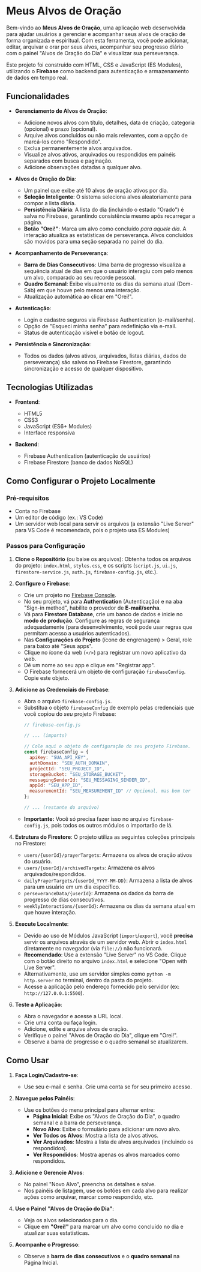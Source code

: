 # Meus Alvos de Oração

Bem-vindo ao **Meus Alvos de Oração**, uma aplicação web desenvolvida para ajudar usuários a gerenciar e acompanhar seus alvos de oração de forma organizada e espiritual. Com esta ferramenta, você pode adicionar, editar, arquivar e orar por seus alvos, acompanhar seu progresso diário com o painel "Alvos de Oração do Dia" e visualizar sua perseverança.

Este projeto foi construído com HTML, CSS e JavaScript (ES Modules), utilizando o **Firebase** como backend para autenticação e armazenamento de dados em tempo real.

## Funcionalidades

-   **Gerenciamento de Alvos de Oração**:
    -   Adicione novos alvos com título, detalhes, data de criação, categoria (opcional) e prazo (opcional).
    -   Arquive alvos concluídos ou não mais relevantes, com a opção de marcá-los como "Respondido".
    -   Exclua permanentemente alvos arquivados.
    -   Visualize alvos ativos, arquivados ou respondidos em painéis separados com busca e paginação.
    -   Adicione observações datadas a qualquer alvo.

-   **Alvos de Oração do Dia**:
    -   Um painel que exibe até 10 alvos de oração ativos por dia.
    -   **Seleção Inteligente**: O sistema seleciona alvos aleatoriamente para compor a lista diária.
    -   **Persistência Diária**: A lista do dia (incluindo o estado "Orado") é salva no Firebase, garantindo consistência mesmo após recarregar a página.
    -   **Botão "Orei!"**: Marca um alvo como concluído *para aquele dia*. A interação atualiza as estatísticas de perseverança. Alvos concluídos são movidos para uma seção separada no painel do dia.

-   **Acompanhamento de Perseverança**:
    -   **Barra de Dias Consecutivos**: Uma barra de progresso visualiza a sequência atual de dias em que o usuário interagiu com pelo menos um alvo, comparado ao seu recorde pessoal.
    -   **Quadro Semanal**: Exibe visualmente os dias da semana atual (Dom-Sáb) em que houve pelo menos uma interação.
    -   Atualização automática ao clicar em "Orei!".

-   **Autenticação**:
    -   Login e cadastro seguros via Firebase Authentication (e-mail/senha).
    -   Opção de "Esqueci minha senha" para redefinição via e-mail.
    -   Status de autenticação visível e botão de logout.

-   **Persistência e Sincronização**:
    -   Todos os dados (alvos ativos, arquivados, listas diárias, dados de perseverança) são salvos no Firebase Firestore, garantindo sincronização e acesso de qualquer dispositivo.

## Tecnologias Utilizadas

-   **Frontend**:
    -   HTML5
    -   CSS3
    -   JavaScript (ES6+ Modules)
    -   Interface responsiva

-   **Backend**:
    -   Firebase Authentication (autenticação de usuários)
    -   Firebase Firestore (banco de dados NoSQL)

## Como Configurar o Projeto Localmente

### Pré-requisitos

-   Conta no Firebase
-   Um editor de código (ex.: VS Code)
-   Um servidor web local para servir os arquivos (a extensão "Live Server" para VS Code é recomendada, pois o projeto usa ES Modules)

### Passos para Configuração

1.  **Clone o Repositório** (ou baixe os arquivos):
    Obtenha todos os arquivos do projeto: `index.html`, `styles.css`, e os scripts (`script.js`, `ui.js`, `firestore-service.js`, `auth.js`, `firebase-config.js`, etc.).

2.  **Configure o Firebase**:
    -   Crie um projeto no [Firebase Console](https://console.firebase.google.com/).
    -   No seu projeto, vá para **Authentication** (Autenticação) e na aba "Sign-in method", habilite o provedor de **E-mail/senha**.
    -   Vá para **Firestore Database**, crie um banco de dados e inicie no **modo de produção**. Configure as regras de segurança adequadamente (para desenvolvimento, você pode usar regras que permitam acesso a usuários autenticados).
    -   Nas **Configurações do Projeto** (ícone de engrenagem) > Geral, role para baixo até "Seus apps".
    -   Clique no ícone da web (`</>`) para registrar um novo aplicativo da web.
    -   Dê um nome ao seu app e clique em "Registrar app".
    -   O Firebase fornecerá um objeto de configuração `firebaseConfig`. Copie este objeto.

3.  **Adicione as Credenciais do Firebase**:
    -   Abra o arquivo `firebase-config.js`.
    -   Substitua o objeto `firebaseConfig` de exemplo pelas credenciais que você copiou do *seu* projeto Firebase:
        ```javascript
        // firebase-config.js
        
        // ... (imports)

        // Cole aqui o objeto de configuração do seu projeto Firebase.
        const firebaseConfig = {
          apiKey: "SUA_API_KEY",
          authDomain: "SEU_AUTH_DOMAIN",
          projectId: "SEU_PROJECT_ID",
          storageBucket: "SEU_STORAGE_BUCKET",
          messagingSenderId: "SEU_MESSAGING_SENDER_ID",
          appId: "SEU_APP_ID",
          measurementId: "SEU_MEASUREMENT_ID" // Opcional, mas bom ter
        };

        // ... (restante do arquivo)
        ```
    -   **Importante:** Você só precisa fazer isso no arquivo `firebase-config.js`, pois todos os outros módulos o importarão de lá.

4.  **Estrutura do Firestore**:
    O projeto utiliza as seguintes coleções principais no Firestore:
    -   `users/{userId}/prayerTargets`: Armazena os alvos de oração ativos do usuário.
    -   `users/{userId}/archivedTargets`: Armazena os alvos arquivados/respondidos.
    -   `dailyPrayerTargets/{userId_YYYY-MM-DD}`: Armazena a lista de alvos para um usuário em um dia específico.
    -   `perseveranceData/{userId}`: Armazena os dados da barra de progresso de dias consecutivos.
    -   `weeklyInteractions/{userId}`: Armazena os dias da semana atual em que houve interação.

5.  **Execute Localmente**:
    -   Devido ao uso de Módulos JavaScript (`import`/`export`), você **precisa** servir os arquivos através de um servidor web. Abrir o `index.html` diretamente no navegador (via `file://`) não funcionará.
    -   **Recomendado**: Use a extensão "Live Server" no VS Code. Clique com o botão direito no arquivo `index.html` e selecione "Open with Live Server".
    -   Alternativamente, use um servidor simples como `python -m http.server` no terminal, dentro da pasta do projeto.
    -   Acesse a aplicação pelo endereço fornecido pelo servidor (ex: `http://127.0.0.1:5500`).

6.  **Teste a Aplicação**:
    -   Abra o navegador e acesse a URL local.
    -   Crie uma conta ou faça login.
    -   Adicione, edite e arquive alvos de oração.
    -   Verifique o painel "Alvos de Oração do Dia", clique em "Orei!".
    -   Observe a barra de progresso e o quadro semanal se atualizarem.

## Como Usar

1.  **Faça Login/Cadastre-se**:
    -   Use seu e-mail e senha. Crie uma conta se for seu primeiro acesso.

2.  **Navegue pelos Painéis**:
    -   Use os botões do menu principal para alternar entre:
        -   **Página Inicial**: Exibe os "Alvos de Oração do Dia", o quadro semanal e a barra de perseverança.
        -   **Novo Alvo**: Exibe o formulário para adicionar um novo alvo.
        -   **Ver Todos os Alvos**: Mostra a lista de alvos ativos.
        -   **Ver Arquivados**: Mostra a lista de alvos arquivados (incluindo os respondidos).
        -   **Ver Respondidos**: Mostra apenas os alvos marcados como respondidos.

3.  **Adicione e Gerencie Alvos**:
    -   No painel "Novo Alvo", preencha os detalhes e salve.
    -   Nos painéis de listagem, use os botões em cada alvo para realizar ações como arquivar, marcar como respondido, etc.

4.  **Use o Painel "Alvos de Oração do Dia"**:
    -   Veja os alvos selecionados para o dia.
    -   Clique em **"Orei!"** para marcar um alvo como concluído no dia e atualizar suas estatísticas.

5.  **Acompanhe o Progresso**:
    -   Observe a **barra de dias consecutivos** e o **quadro semanal** na Página Inicial.
